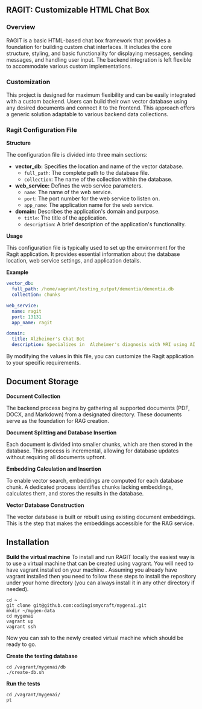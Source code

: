 ## RAGIT: Customizable HTML Chat Box

### Overview

RAGIT is a basic HTML-based chat box framework that provides a foundation for
building custom chat interfaces. It includes the core structure, styling, and
basic functionality for displaying messages, sending messages, and handling
user input. The backend integration is left flexible to accommodate various
custom implementations.

### Customization

This project is designed for maximum flexibility and can be easily integrated
with a custom backend. Users can build their own vector database using any
desired documents and connect it to the frontend. This approach offers a generic
solution adaptable to various backend data collections.

### Ragit Configuration File

**Structure**

The configuration file is divided into three main sections:

* **vector_db:** Specifies the location and name of the vector database.
    * `full_path`: The complete path to the database file.
    * `collection`: The name of the collection within the database.
* **web_service:** Defines the web service parameters.
    * `name`: The name of the web service.
    * `port`: The port number for the web service to listen on.
    * `app_name`: The application name for the web service.
* **domain:** Describes the application's domain and purpose.
    * `title`: The title of the application.
    * `description`: A brief description of the application's functionality.

**Usage**

This configuration file is typically used to set up the environment for the
Ragit application. It provides essential information about the database
location, web service settings, and application details.

**Example**

```yaml
vector_db:
  full_path: /home/vagrant/testing_output/dementia/dementia.db
  collection: chunks

web_service:
  name: ragit
  port: 13131
  app_name: ragit

domain:
  title: Alzheimer's Chat Bot
  description: Specializes in  Alzheimer's diagnosis with MRI using AI.
```

By modifying the values in this file, you can customize the Ragit application to
your specific requirements.

## Document Storage

**Document Collection**

The backend process begins by gathering all supported documents (PDF, DOCX, and
Markdown) from a designated directory. These documents serve as the foundation
for RAG creation.

**Document Splitting and Database Insertion**

Each document is divided into smaller chunks, which are then stored in the
database. This process is incremental, allowing for database updates without
requiring all documents upfront.

**Embedding Calculation and Insertion**

To enable vector search, embeddings are computed for each database chunk. A
dedicated process identifies chunks lacking embeddings, calculates them, and
stores the results in the database.

**Vector Database Construction**

The vector database is built or rebuilt using existing document embeddings. This
is the step that makes the embeddings accessible for the RAG service.


## Installation 

**Build the virtual machine**
To install and run RAGIT locally the easiest way is to use a virtual machine
that can be created using vagrant. You will need to have vagrant installed
on your machine . Assuming you already have vagrant installed then you need to
follow these steps to install the repository under your home directory (you
can always install it in any other directory if needed).

```
cd ~
git clone git@github.com:codingismycraft/mygenai.git
mkdir ~/mygen-data
cd mygenai
vagrant up
vagrant ssh
```

Now you can ssh to the newly created virtual machine which should be ready
to go. 

**Create the testing database**
```
cd /vagrant/mygenai/db
./create-db.sh
```


**Run the tests**
```
cd /vagrant/mygenai/
pt
```
